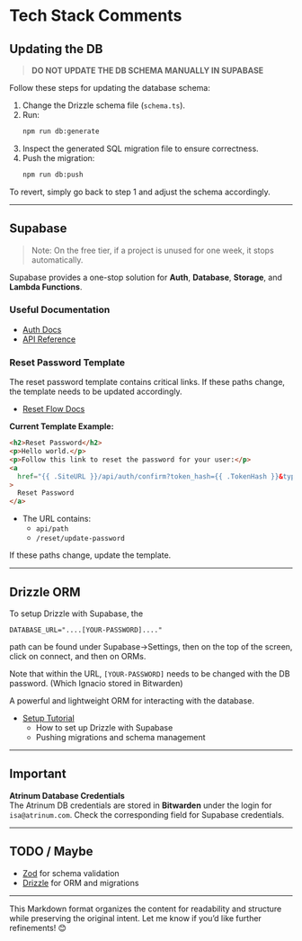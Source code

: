 # Tech Stack Comments

## **Updating the DB**

> **DO NOT UPDATE THE DB SCHEMA MANUALLY IN SUPABASE**

Follow these steps for updating the database schema:

1. Change the Drizzle schema file (`schema.ts`).
2. Run:
   ```bash
   npm run db:generate
   ```
3. Inspect the generated SQL migration file to ensure correctness.
4. Push the migration:
   ```bash
   npm run db:push
   ```

To revert, simply go back to step 1 and adjust the schema accordingly.

---

## **Supabase**

> Note: On the free tier, if a project is unused for one week, it stops automatically.

Supabase provides a one-stop solution for **Auth**, **Database**, **Storage**, and **Lambda Functions**.

### **Useful Documentation**

- [Auth Docs](https://supabase.com/docs/guides/auth/server-side/nextjs)
- [API Reference](https://supabase.com/docs/reference/javascript/typescript-support)

### **Reset Password Template**

The reset password template contains critical links. If these paths change, the template needs to be updated accordingly.

- [Reset Flow Docs](https://supabase.com/docs/guides/auth/passwords?queryGroups=language&language=js&flow=pkce&queryGroups=flow#resetting-a-password)

**Current Template Example:**

```html
<h2>Reset Password</h2>
<p>Hello world.</p>
<p>Follow this link to reset the password for your user:</p>
<a
  href="{{ .SiteURL }}/api/auth/confirm?token_hash={{ .TokenHash }}&type=recovery&next=/reset/update-password"
>
  Reset Password
</a>
```

- The URL contains:
  - `api/path`
  - `/reset/update-password`

If these paths change, update the template.

---

## **Drizzle ORM**

To setup Drizzle with Supabase, the

```
DATABASE_URL="....[YOUR-PASSWORD]...."
```

path can be found under Supabase->Settings, then on the top of the screen, click on connect, and then on ORMs.

Note that within the URL, `[YOUR-PASSWORD]` needs to be changed with the DB password. (Which Ignacio stored in Bitwarden)

A powerful and lightweight ORM for interacting with the database.

- [Setup Tutorial](https://orm.drizzle.team/docs/tutorials/drizzle-with-supabase)
  - How to set up Drizzle with Supabase
  - Pushing migrations and schema management

---

## **Important**

**Atrinum Database Credentials**  
The Atrinum DB credentials are stored in **Bitwarden** under the login for `isa@atrinum.com`. Check the corresponding field for Supabase credentials.

---

## **TODO / Maybe**

- [Zod](https://zod.dev/) for schema validation
- [Drizzle](https://orm.drizzle.team/) for ORM and migrations

---

This Markdown format organizes the content for readability and structure while preserving the original intent. Let me know if you’d like further refinements! 😊

